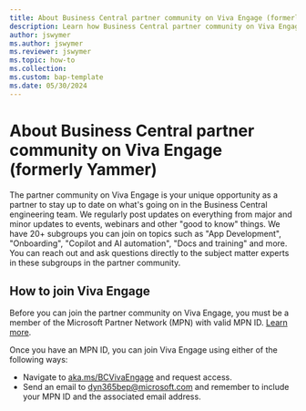 ```yaml
---
title: About Business Central partner community on Viva Engage (formerly Yammer)
description: Learn how Business Central partner community on Viva Engage.
author: jswymer
ms.author: jswymer
ms.reviewer: jswymer
ms.topic: how-to 
ms.collection: 
ms.custom: bap-template 
ms.date: 05/30/2024
---
```


# About Business Central partner community on Viva Engage (formerly Yammer)

The partner community on Viva Engage is your unique opportunity as a partner to stay up to date on what's going on in the Business Central engineering team. We regularly post updates on everything from major and minor updates to events, webinars and other "good to know" things. We have 20+ subgroups you can join on topics such as "App Development", "Onboarding", "Copilot and AI automation", "Docs and training" and more. You can reach out and ask questions directly to the subject matter experts in these subgroups in the partner community. 

## How to join Viva Engage

Before you can join the partner community on Viva Engage, you must be a member of the Microsoft Partner Network (MPN) with valid MPN ID. [Learn more](administration/get-started-online.md#step-1-become-a-partner).

Once you have an MPN ID, you can join Viva Engage using either of the following ways:

- Navigate to [aka.ms/BCVivaEngage](https://aka.ms/BCVivaEngage) and request access.
- Send an email to dyn365bep@microsoft.com and remember to include your MPN ID and the associated email address. 

